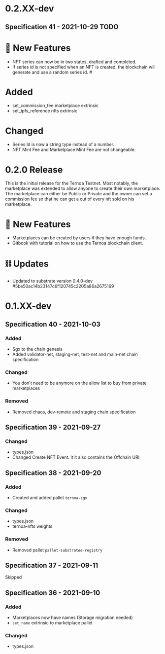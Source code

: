 # 0.2.XX-dev
## Specification 41 - 2021-10-29 TODO
# 🚀 New Features
- NFT series can now be in two states, drafted and completed. 
- If series id is not specified when an NFT is created, the blockchain will generate and use a random series id. #
# Added
- set_commission_fee marketplace extrinsic
- set_ipfs_reference nfts extrinsic
# Changed
- Series Id is now a string type instead of a number.
- NFT Mint Fee and Marketplace Mint Fee are not changeable.

# 0.2.0 Release
This is the initial release for the Ternoa Testnet.
Most notably, the marketplace was extended to allow anyone to create their own
marketplace. The marketplace can either be Public or Private and the owner can
set a commission fee so that he can get a cut of every nft sold on his
marketplace. 

# 🚀 New Features
- Marketplaces can be created by users if they have enough funds. 
- Gitbook with tutorial on how to use the Ternoa blockchain client.
# ⛓️ Updates
- Updated to substrate version 0.4.0-dev #5be50ac14b23147c6f120745c2205a86a2675169

# 0.1.XX-dev
## Specification 40 - 2021-10-03
### Added
- Sgx to the chain genesis
- Added validator-net, staging-net, test-net and main-net chain specification
### Changed
- You don't need to be anymore on the allow list to buy from private marketplaces
### Removed
- Removed chaos, dev-remote and staging chain specification

## Specification 39 - 2021-09-27
### Changed
- types.json
- Changed Create NFT Event. It it also contains the Offchain URI

## Specification 38 - 2021-09-20
### Added
- Created and added pallet `ternoa-sgx`
### Changed
- types.json
- ternoa-nfts weights
### Removed
- Removed pallet `pallet-substratee-registry`

## Specification 37 - 2021-09-11
Skipped

## Specification 36 - 2021-09-10
### Added
- Marketplaces now have names (Storage migration needed)
- `set_name` extrinsic to marketplace pallet
### Changed
- types.json